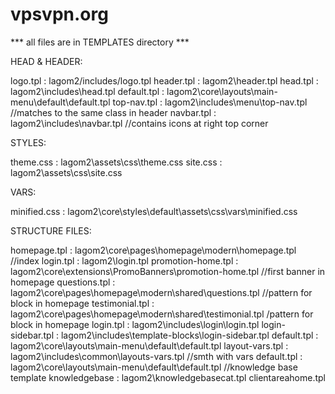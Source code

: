 # vpsvpn.org
***  all files are in TEMPLATES directory ***

HEAD & HEADER:

logo.tpl : lagom2/includes/logo.tpl
header.tpl : lagom2\header.tpl
head.tpl : lagom2\includes\head.tpl
default.tpl : lagom2\core\layouts\main-menu\default\default.tpl
top-nav.tpl : lagom2\includes\menu\top-nav.tpl   //matches to the same class in header
navbar.tpl : lagom2\includes\navbar.tpl   //contains icons at right top corner


STYLES:

theme.css : lagom2\assets\css\theme.css
site.css : lagom2\assets\css\site.css


VARS:

minified.css : lagom2\core\styles\default\assets\css\vars\minified.css


STRUCTURE FILES:

homepage.tpl : lagom2\core\pages\homepage\modern\homepage.tpl    //index
login.tpl : lagom2\login.tpl 
promotion-home.tpl : lagom2\core\extensions\PromoBanners\promotion-home.tpl   //first banner in homepage
questions.tpl : lagom2\core\pages\homepage\modern\shared\questions.tpl   //pattern for block in homepage
testimonial.tpl : lagom2\core\pages\homepage\modern\shared\testimonial.tpl   /pattern for block in homepage
login.tpl : lagom2\includes\login\login.tpl
login-sidebar.tpl : lagom2\includes\template-blocks\login-sidebar.tpl 
default.tpl : lagom2\core\layouts\main-menu\default\default.tpl
layout-vars.tpl : lagom2\includes\common\layouts-vars.tpl //smth with vars
default.tpl : lagom2\core\layouts\main-menu\default\default.tpl  //knowledge base template
knowledgebase : lagom2\knowledgebasecat.tpl
clientareahome.tpl

